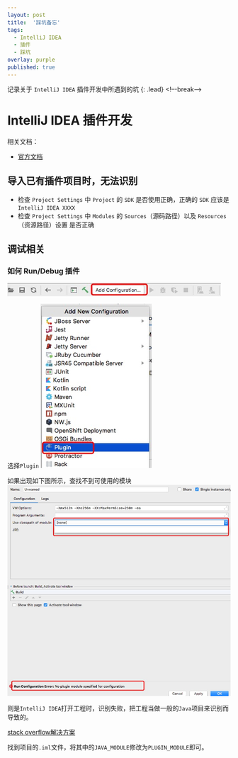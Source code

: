 ```yaml
---
layout: post
title:  '踩坑备忘'
tags:
  - IntelliJ IDEA
  - 插件
  - 踩坑
overlay: purple
published: true
---
```

记录关于 `IntelliJ IDEA` 插件开发中所遇到的坑
{: .lead}
<!–-break-–>

# IntelliJ IDEA 插件开发

相关文档：

* [官方文档](http://www.jetbrains.org/intellij/sdk/docs/basics.html)

## 导入已有插件项目时，无法识别

* 检查 `Project Settings` 中 `Project` 的 `SDK` 是否使用正确，正确的 `SDK` 应该是 `IntelliJ IDEA XXXX`
* 检查 `Project Settings` 中 `Modules` 的 `Sources`（源码路径）以及 `Resources`（资源路径）设置 是否正确

## 调试相关

### 如何 Run/Debug 插件

![step1](/assets/img/2018_08_30_1.png)

选择`Plugin`
![step2](/assets/img/2018_09_11_1.png)

如果出现如下图所示，查找不到可使用的模块
![error1](/assets/img/2018_09_11_2.png)

则是`IntelliJ IDEA`打开工程时，识别失败，把工程当做一般的`Java`项目来识别而导致的。

[stack overflow解决方案](https://stackoverflow.com/questions/18278440/how-to-import-and-run-existing-plugins-from-intellij-community-edition-repo)

找到项目的`.iml`文件，将其中的`JAVA_MODULE`修改为`PLUGIN_MODULE`即可。
